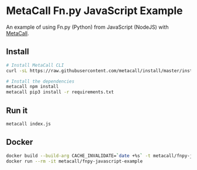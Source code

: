 # MetaCall Fn.py JavaScript Example

An example of using Fn.py (Python) from JavaScript (NodeJS) with [MetaCall](https://github.com/metacall/core).

## Install

```sh
# Install MetaCall CLI
curl -sL https://raw.githubusercontent.com/metacall/install/master/install.sh | sh

# Install the dependencies
metacall npm install
metacall pip3 install -r requirements.txt
```

## Run it

```sh
metacall index.js
```

## Docker

```sh
docker build --build-arg CACHE_INVALIDATE=`date +%s` -t metacall/fnpy-javascript-example .
docker run --rm -it metacall/fnpy-javascript-example
```
